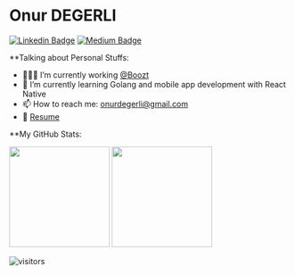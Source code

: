 # Onur DEGERLI

[![Linkedin Badge](https://img.shields.io/badge/-LinkedIn-0e76a8?style=flat-square&logo=Linkedin&logoColor=white)](https://www.linkedin.com/in/onurdegerli/)
[![Medium Badge](https://img.shields.io/badge/medium-%2312100E.svg?&style=for-square&logo=medium&logoColor=white)](https://onurdegerli.medium.com/)

\*\*Talking about Personal Stuffs:

- 👨🏻‍💻 I’m currently working [@Boozt](https://www.boozt.com/)
- 🚀 I’m currently learning Golang and mobile app development with React Native
- 📫 How to reach me: onurdegerli@gmail.com
- 📝 [Resume](onurdegerli/onurdegerli/blob/master/your-next-senior-developer-cv.pdf)

\*\*My GitHub Stats:

<p>
<img height="180em" src="https://github-readme-stats.vercel.app/api?username=onurdegerli&show_icons=true&hide_border=true&&count_private=true&include_all_commits=true" />

<img height="180em" src="https://github-readme-stats.vercel.app/api/top-langs?username=onurdegerli&layout=compact&show_icons=true&hide_border=true&&count_private=true&include_all_commits=true" />
</p>

![visitors](https://visitor-badge.glitch.me/badge?page_id=onurdegerli.onurdegerli)
